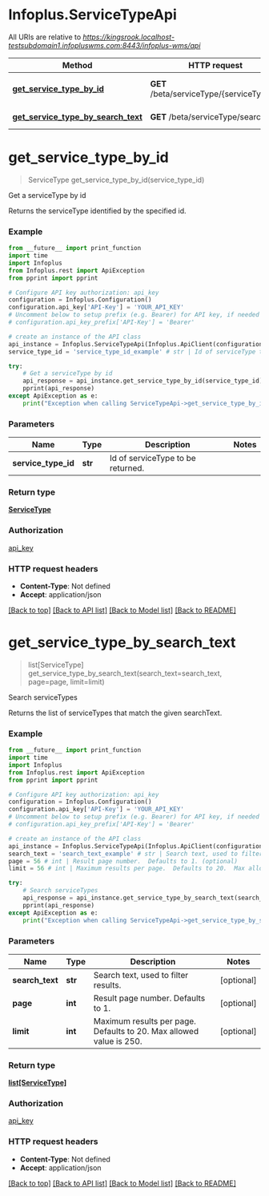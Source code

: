# Infoplus.ServiceTypeApi

All URIs are relative to *https://kingsrook.localhost-testsubdomain1.infopluswms.com:8443/infoplus-wms/api*

Method | HTTP request | Description
------------- | ------------- | -------------
[**get_service_type_by_id**](ServiceTypeApi.md#get_service_type_by_id) | **GET** /beta/serviceType/{serviceTypeId} | Get a serviceType by id
[**get_service_type_by_search_text**](ServiceTypeApi.md#get_service_type_by_search_text) | **GET** /beta/serviceType/search | Search serviceTypes


# **get_service_type_by_id**
> ServiceType get_service_type_by_id(service_type_id)

Get a serviceType by id

Returns the serviceType identified by the specified id.

### Example
```python
from __future__ import print_function
import time
import Infoplus
from Infoplus.rest import ApiException
from pprint import pprint

# Configure API key authorization: api_key
configuration = Infoplus.Configuration()
configuration.api_key['API-Key'] = 'YOUR_API_KEY'
# Uncomment below to setup prefix (e.g. Bearer) for API key, if needed
# configuration.api_key_prefix['API-Key'] = 'Bearer'

# create an instance of the API class
api_instance = Infoplus.ServiceTypeApi(Infoplus.ApiClient(configuration))
service_type_id = 'service_type_id_example' # str | Id of serviceType to be returned.

try:
    # Get a serviceType by id
    api_response = api_instance.get_service_type_by_id(service_type_id)
    pprint(api_response)
except ApiException as e:
    print("Exception when calling ServiceTypeApi->get_service_type_by_id: %s\n" % e)
```

### Parameters

Name | Type | Description  | Notes
------------- | ------------- | ------------- | -------------
 **service_type_id** | **str**| Id of serviceType to be returned. | 

### Return type

[**ServiceType**](ServiceType.md)

### Authorization

[api_key](../README.md#api_key)

### HTTP request headers

 - **Content-Type**: Not defined
 - **Accept**: application/json

[[Back to top]](#) [[Back to API list]](../README.md#documentation-for-api-endpoints) [[Back to Model list]](../README.md#documentation-for-models) [[Back to README]](../README.md)

# **get_service_type_by_search_text**
> list[ServiceType] get_service_type_by_search_text(search_text=search_text, page=page, limit=limit)

Search serviceTypes

Returns the list of serviceTypes that match the given searchText.

### Example
```python
from __future__ import print_function
import time
import Infoplus
from Infoplus.rest import ApiException
from pprint import pprint

# Configure API key authorization: api_key
configuration = Infoplus.Configuration()
configuration.api_key['API-Key'] = 'YOUR_API_KEY'
# Uncomment below to setup prefix (e.g. Bearer) for API key, if needed
# configuration.api_key_prefix['API-Key'] = 'Bearer'

# create an instance of the API class
api_instance = Infoplus.ServiceTypeApi(Infoplus.ApiClient(configuration))
search_text = 'search_text_example' # str | Search text, used to filter results. (optional)
page = 56 # int | Result page number.  Defaults to 1. (optional)
limit = 56 # int | Maximum results per page.  Defaults to 20.  Max allowed value is 250. (optional)

try:
    # Search serviceTypes
    api_response = api_instance.get_service_type_by_search_text(search_text=search_text, page=page, limit=limit)
    pprint(api_response)
except ApiException as e:
    print("Exception when calling ServiceTypeApi->get_service_type_by_search_text: %s\n" % e)
```

### Parameters

Name | Type | Description  | Notes
------------- | ------------- | ------------- | -------------
 **search_text** | **str**| Search text, used to filter results. | [optional] 
 **page** | **int**| Result page number.  Defaults to 1. | [optional] 
 **limit** | **int**| Maximum results per page.  Defaults to 20.  Max allowed value is 250. | [optional] 

### Return type

[**list[ServiceType]**](ServiceType.md)

### Authorization

[api_key](../README.md#api_key)

### HTTP request headers

 - **Content-Type**: Not defined
 - **Accept**: application/json

[[Back to top]](#) [[Back to API list]](../README.md#documentation-for-api-endpoints) [[Back to Model list]](../README.md#documentation-for-models) [[Back to README]](../README.md)

